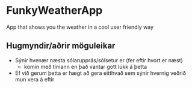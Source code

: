 # FunkyWeatherApp
App that shows you the weather in a cool user friendly way

## Hugmyndir/aðrir möguleikar
- Sýnir hvenær næsta sólarupprás/sólsetur er (fer eftir hvort er næst)
    - komin með tímann en það vantar gott lúkk á þetta
- Ef við gerum þetta er hægt að gera eitthvað sem sýnir hvernig veðrið mun vera á eftir

